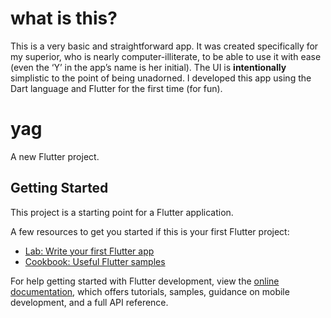 # what is this?
This is a very basic and straightforward app. It was created specifically for my superior, who is nearly computer-illiterate, to be able to use it with ease (even the ‘Y’ in the app’s name is her initial). The UI is **intentionally** simplistic to the point of being unadorned. I developed this app using the Dart language and Flutter for the first time (for fun).






# yag

A new Flutter project.

## Getting Started

This project is a starting point for a Flutter application.

A few resources to get you started if this is your first Flutter project:

- [Lab: Write your first Flutter app](https://docs.flutter.dev/get-started/codelab)
- [Cookbook: Useful Flutter samples](https://docs.flutter.dev/cookbook)

For help getting started with Flutter development, view the
[online documentation](https://docs.flutter.dev/), which offers tutorials,
samples, guidance on mobile development, and a full API reference.
